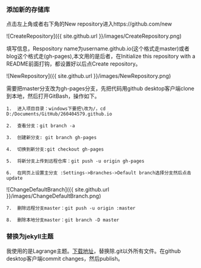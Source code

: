 
### 添加新的存储库
  

点击左上角或者右下角的New repository进入https://github.com/new

![CreateRepository]({{ site.github.url }}/images/CreateRepository.png)
 

填写信息，Respository name为username.github.io(这个格式走master)或者blog这个格式走(gh-pages),本文用的是后者，在Initialize this repository with a README前面打钩，都设置好以后点Create repository。

![NewRepository]({{ site.github.url }}/images/NewRepository.png)

需要把master分支改为gh-pages分支，先把代码用github desktop客户端clone到本地，然后打开GitBash，操作如下。

	1.	进入项目目录：windows下要把\改为/，cd D:/Documents/GitHub/260404579.github.io

	2.	查看分支：git branch -a

	3.	创建新分支: git branch gh-pages

	4.	切换到新分支:git checkout gh-pages

	5.	将新分支上传到远程仓库：git push -u origin gh-pages

	6.	在网页上设置主分支 :Settings->Branches->Default branch选择分支然后点击update

![ChangeDefaultBranch]({{ site.github.url }}/images/ChangeDefaultBranch.png)

	7.	删除远程分支master：git push -u origin :master

	8.	删除本地分支master：git branch -D master







### 替换为jekyll主题

我使用的是Lagrange主题。[下载地址](http://jekyllthemes.org/themes/lagrange/ "下载地址")，替换除.git以外所有文件。在github desktop客户端commit changes，然后publish。
